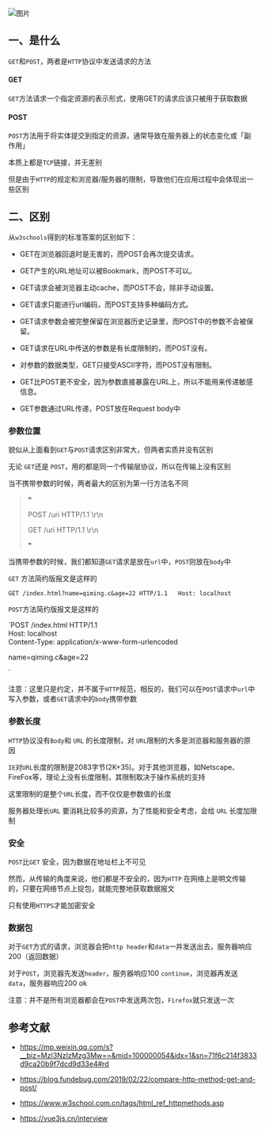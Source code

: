 ![图片](https://mmbiz.qpic.cn/mmbiz_png/gH31uF9VIibTQb8Pmxic6EiaqXqWyprzKmtLDUv2w3cBiamvlojScWof9Abiaqgdhjt7UkPf4vYSMyicNd3icaITiaCZbQ/640?wx_fmt=png&tp=webp&wxfrom=5&wx_lazy=1&wx_co=1)

## 一、是什么

`GET`和`POST`，两者是`HTTP`协议中发送请求的方法

#### GET

`GET`方法请求一个指定资源的表示形式，使用GET的请求应该只被用于获取数据

#### POST

`POST`方法用于将实体提交到指定的资源，通常导致在服务器上的状态变化或「副作用」

本质上都是`TCP`链接，并无差别

但是由于`HTTP`的规定和浏览器/服务器的限制，导致他们在应用过程中会体现出一些区别

## 二、区别

从`w3schools`得到的标准答案的区别如下：

-   GET在浏览器回退时是无害的，而POST会再次提交请求。
    
-   GET产生的URL地址可以被Bookmark，而POST不可以。
    
-   GET请求会被浏览器主动cache，而POST不会，除非手动设置。
    
-   GET请求只能进行url编码，而POST支持多种编码方式。
    
-   GET请求参数会被完整保留在浏览器历史记录里，而POST中的参数不会被保留。
    
-   GET请求在URL中传送的参数是有长度限制的，而POST没有。
    
-   对参数的数据类型，GET只接受ASCII字符，而POST没有限制。
    
-   GET比POST更不安全，因为参数直接暴露在URL上，所以不能用来传递敏感信息。
    
-   GET参数通过URL传递，POST放在Request body中
    

### 参数位置

貌似从上面看到`GET`与`POST`请求区别非常大，但两者实质并没有区别

无论 `GET`还是 `POST`，用的都是同一个传输层协议，所以在传输上没有区别

当不携带参数的时候，两者最大的区别为第一行方法名不同

> ❝
> 
> POST /uri HTTP/1.1 \r\n
> 
> GET /uri HTTP/1.1 \r\n
> 
> ❞

当携带参数的时候，我们都知道`GET`请求是放在`url`中，`POST`则放在`body`中

`GET` 方法简约版报文是这样的

`GET /index.html?name=qiming.c&age=22 HTTP/1.1  
Host: localhost  
`

`POST`方法简约版报文是这样的

`POST /index.html HTTP/1.1  
Host: localhost  
Content-Type: application/x-www-form-urlencoded

name=qiming.c&age=22

`

注意：这里只是约定，并不属于`HTTP`规范，相反的，我们可以在`POST`请求中`url`中写入参数，或者`GET`请求中的`body`携带参数

### 参数长度

`HTTP`协议没有`Body`和 `URL` 的长度限制，对 `URL`限制的大多是浏览器和服务器的原因

`IE`对`URL`长度的限制是2083字节(2K+35)。对于其他浏览器，如Netscape、FireFox等，理论上没有长度限制，其限制取决于操作系统的支持

这里限制的是整个`URL`长度，而不仅仅是参数值的长度

服务器处理长`URL` 要消耗比较多的资源，为了性能和安全考虑，会给 `URL` 长度加限制

### 安全

`POST`比`GET` 安全，因为数据在地址栏上不可见

然而，从传输的角度来说，他们都是不安全的，因为`HTTP` 在网络上是明文传输的，只要在网络节点上捉包，就能完整地获取数据报文

只有使用`HTTPS`才能加密安全

### 数据包

对于`GET`方式的请求，浏览器会把`http header`和`data`一并发送出去，服务器响应200（返回数据）

对于`POST`，浏览器先发送`header`，服务器响应100 `continue`，浏览器再发送`data`，服务器响应200 ok

注意：并不是所有浏览器都会在`POST`中发送两次包，`Firefox`就只发送一次

## 参考文献

-   https://mp.weixin.qq.com/s?__biz=MzI3NzIzMzg3Mw==&mid=100000054&idx=1&sn=71f6c214f3833d9ca20b9f7dcd9d33e4#rd
    
-   https://blog.fundebug.com/2019/02/22/compare-http-method-get-and-post/
    
-   https://www.w3school.com.cn/tags/html_ref_httpmethods.asp
    
-   https://vue3js.cn/interview